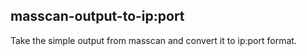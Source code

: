 ## masscan-output-to-ip:port

Take the simple output from masscan and convert it to ip:port format.

